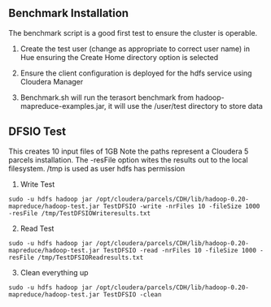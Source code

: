 ## Benchmark Installation
The benchmark script is a good first test to ensure the cluster is operable.

1. Create the test user (change as appropriate to correct user name) in Hue ensuring the Create Home directory option is selected

2. Ensure the client configuration is deployed for the hdfs service using Cloudera Manager

3. Benchmark.sh will run the terasort benchmark from hadoop-mapreduce-examples.jar, it will use the /user/test directory to store data

## DFSIO Test
This creates 10 input files of 1GB Note the paths represent a Cloudera 5 parcels installation. The -resFile option wites the results out to the local filesystem. /tmp is used as user hdfs has permission

1. Write Test

```
sudo -u hdfs hadoop jar /opt/cloudera/parcels/CDH/lib/hadoop-0.20-mapreduce/hadoop-test.jar TestDFSIO -write -nrFiles 10 -fileSize 1000  -resFile /tmp/TestDFSIOWriteresults.txt 
``` 

2. Read Test

```
sudo -u hdfs hadoop jar /opt/cloudera/parcels/CDH/lib/hadoop-0.20-mapreduce/hadoop-test.jar TestDFSIO -read -nrFiles 10 -fileSize 1000 -resFile /tmp/TestDFSIOReadresults.txt 
``` 

3. Clean everything up

```
sudo -u hdfs hadoop jar /opt/cloudera/parcels/CDH/lib/hadoop-0.20-mapreduce/hadoop-test.jar TestDFSIO -clean
```
